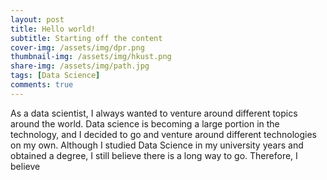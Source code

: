 ```yaml
---
layout: post
title: Hello world!
subtitle: Starting off the content
cover-img: /assets/img/dpr.png
thumbnail-img: /assets/img/hkust.png
share-img: /assets/img/path.jpg
tags: [Data Science]
comments: true
---
```


As a data scientist, I always wanted to venture around different topics around the world. Data science is becoming a large portion in the technology, and I decided to go and venture around different technologies on my own. Although I studied Data Science in my university years and obtained a degree, I still believe there is a long way to go. Therefore, I believe

